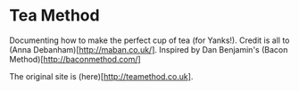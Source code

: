Tea Method
=========

Documenting how to make the perfect cup of tea (for Yanks!). Credit is all to (Anna Debanham)[http://maban.co.uk/]. Inspired by Dan Benjamin's (Bacon Method)[http://baconmethod.com/]

The original site is (here)[http://teamethod.co.uk].

